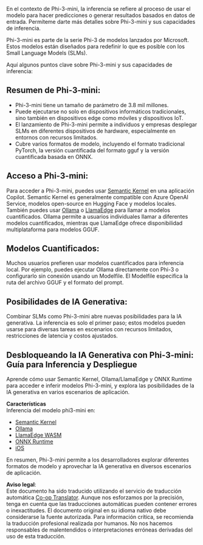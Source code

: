 <!--
CO_OP_TRANSLATOR_METADATA:
{
  "original_hash": "f1ff728038c4f554b660a36b76cbdd6e",
  "translation_date": "2025-05-07T10:43:19+00:00",
  "source_file": "md/01.Introduction/03/overview.md",
  "language_code": "es"
}
-->
En el contexto de Phi-3-mini, la inferencia se refiere al proceso de usar el modelo para hacer predicciones o generar resultados basados en datos de entrada. Permíteme darte más detalles sobre Phi-3-mini y sus capacidades de inferencia.

Phi-3-mini es parte de la serie Phi-3 de modelos lanzados por Microsoft. Estos modelos están diseñados para redefinir lo que es posible con los Small Language Models (SLMs).

Aquí algunos puntos clave sobre Phi-3-mini y sus capacidades de inferencia:

## **Resumen de Phi-3-mini:**
- Phi-3-mini tiene un tamaño de parámetro de 3.8 mil millones.
- Puede ejecutarse no solo en dispositivos informáticos tradicionales, sino también en dispositivos edge como móviles y dispositivos IoT.
- El lanzamiento de Phi-3-mini permite a individuos y empresas desplegar SLMs en diferentes dispositivos de hardware, especialmente en entornos con recursos limitados.
- Cubre varios formatos de modelo, incluyendo el formato tradicional PyTorch, la versión cuantificada del formato gguf y la versión cuantificada basada en ONNX.

## **Acceso a Phi-3-mini:**
Para acceder a Phi-3-mini, puedes usar [Semantic Kernel](https://github.com/microsoft/SemanticKernelCookBook?WT.mc_id=aiml-138114-kinfeylo) en una aplicación Copilot. Semantic Kernel es generalmente compatible con Azure OpenAI Service, modelos open-source en Hugging Face y modelos locales.  
También puedes usar [Ollama](https://ollama.com) o [LlamaEdge](https://llamaedge.com) para llamar a modelos cuantificados. Ollama permite a usuarios individuales llamar a diferentes modelos cuantificados, mientras que LlamaEdge ofrece disponibilidad multiplataforma para modelos GGUF.

## **Modelos Cuantificados:**
Muchos usuarios prefieren usar modelos cuantificados para inferencia local. Por ejemplo, puedes ejecutar Ollama directamente con Phi-3 o configurarlo sin conexión usando un Modelfile. El Modelfile especifica la ruta del archivo GGUF y el formato del prompt.

## **Posibilidades de IA Generativa:**
Combinar SLMs como Phi-3-mini abre nuevas posibilidades para la IA generativa. La inferencia es solo el primer paso; estos modelos pueden usarse para diversas tareas en escenarios con recursos limitados, restricciones de latencia y costos ajustados.

## **Desbloqueando la IA Generativa con Phi-3-mini: Guía para Inferencia y Despliegue**  
Aprende cómo usar Semantic Kernel, Ollama/LlamaEdge y ONNX Runtime para acceder e inferir modelos Phi-3-mini, y explora las posibilidades de la IA generativa en varios escenarios de aplicación.

**Características**  
Inferencia del modelo phi3-mini en:

- [Semantic Kernel](https://github.com/Azure-Samples/Phi-3MiniSamples/tree/main/semantickernel?WT.mc_id=aiml-138114-kinfeylo)  
- [Ollama](https://github.com/Azure-Samples/Phi-3MiniSamples/tree/main/ollama?WT.mc_id=aiml-138114-kinfeylo)  
- [LlamaEdge WASM](https://github.com/Azure-Samples/Phi-3MiniSamples/tree/main/wasm?WT.mc_id=aiml-138114-kinfeylo)  
- [ONNX Runtime](https://github.com/Azure-Samples/Phi-3MiniSamples/tree/main/onnx?WT.mc_id=aiml-138114-kinfeylo)  
- [iOS](https://github.com/Azure-Samples/Phi-3MiniSamples/tree/main/ios?WT.mc_id=aiml-138114-kinfeylo)

En resumen, Phi-3-mini permite a los desarrolladores explorar diferentes formatos de modelo y aprovechar la IA generativa en diversos escenarios de aplicación.

**Aviso legal**:  
Este documento ha sido traducido utilizando el servicio de traducción automática [Co-op Translator](https://github.com/Azure/co-op-translator). Aunque nos esforzamos por la precisión, tenga en cuenta que las traducciones automáticas pueden contener errores o inexactitudes. El documento original en su idioma nativo debe considerarse la fuente autorizada. Para información crítica, se recomienda la traducción profesional realizada por humanos. No nos hacemos responsables de malentendidos o interpretaciones erróneas derivadas del uso de esta traducción.